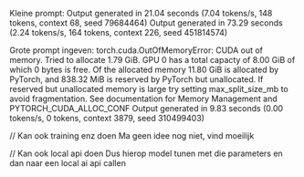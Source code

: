 Kleine prompt:
Output generated in 21.04 seconds (7.04 tokens/s, 148 tokens, context 68, seed 79684464)
Output generated in 73.29 seconds (2.24 tokens/s, 164 tokens, context 226, seed 451814574)

Grote prompt ingeven:
torch.cuda.OutOfMemoryError: CUDA out of memory. Tried to allocate 1.79 GiB. GPU 0 has a total capacty of 8.00 GiB of which 0 bytes is free. Of the allocated memory 11.80 GiB is allocated by PyTorch, and 838.32 MiB is reserved by PyTorch but unallocated. If reserved but unallocated memory is large try setting max_split_size_mb to avoid fragmentation.  See documentation for Memory Management and PYTORCH_CUDA_ALLOC_CONF
Output generated in 9.83 seconds (0.00 tokens/s, 0 tokens, context 3879, seed 310499403)


// Kan ook training enz doen
Ma geen idee nog niet, vind moeilijk 


// Kan ook local api doen
Dus hierop model tunen met die parameters en dan naar een local ai api callen
